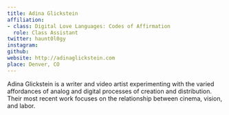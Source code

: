 ```yaml
---
title: Adina Glickstein
affiliation:
- class: Digital Love Languages: Codes of Affirmation
  role: Class Assistant
twitter: haunt0l0gy
instagram:
github:
website: http://adinaglickstein.com
place: Denver, CO
---
```

Adina Glickstein is a writer and video artist experimenting with the varied affordances of analog and digital processes of creation and distribution. Their most recent work focuses on the relationship between cinema, vision, and labor.
